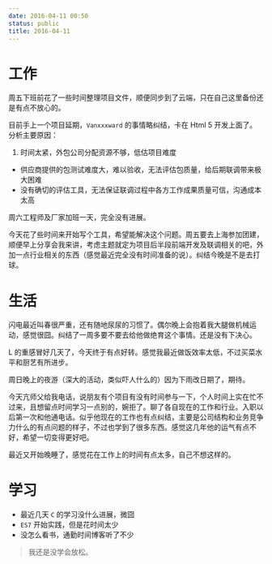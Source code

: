 ```yaml
---
date: 2016-04-11 00:50
status: public
title: 2016-04-11
---
```


# 工作
周五下班前花了一些时间整理项目文件，顺便同步到了云端，只在自己这里备份还是有点不放心的。

目前手上一个项目延期，`Vanxxxward` 的事情略纠结，卡在 Html 5 开发上面了。分析主要原因：
1. 时间太紧，外包公司分配资源不够，低估项目难度
- 供应商提供的包测试难度大，难以验收，无法评估包质量，给后期联调带来极大困难
- 没有确切的评估工具，无法保证联调过程中各方工作成果质量可信，沟通成本太高

周六工程师及厂家加班一天，完全没有进展。

今天花了些时间来开始写个工具，希望能解决这个问题。周五要去上海参加团建，顺便早上分享会我来讲，考虑主题就定为项目后半段前端开发及联调相关的吧，外加一点行业相关的东西（感觉最近完全没有时间准备的说）。纠结今晚是不是去打球。

# 生活

闪电最近叫春很严重，还有随地尿尿的习惯了。偶尔晚上会抱着我大腿做机械运动，感觉很囧。纠结了一周多要不要去给他做绝育这个事情。还是没有下决心。

L 的重感冒好几天了，今天终于有点好转。感觉我最近做饭效率太低，不过买菜水平和厨艺有所进步。

周日晚上的夜游（深大的活动，类似吓人什么的）因为下雨改日期了，期待。

今天亢师父给我电话，说朋友有个项目有没有时间参与一下，个人时间上实在忙不过来，且想留点时间学习一点别的，婉拒了。聊了各自现在的工作和行业。入职以后第一次和他通电话。似乎他现在的工作也有点纠结，主要是公司结构和业务竞争力什么的有点问题的样子，不过也学到了很多东西。感觉这几年他的运气有点不好，希望一切变得更好吧。

最近又开始晚睡了，感觉花在工作上的时间有点太多，自己不想这样的。

# 学习

- 最近几天 `C` 的学习没什么进展，微囧
- `ES7` 开始实践，但是花时间太少
- 没怎么看书，通勤时间博客听了不少

> 我还是没学会放松。